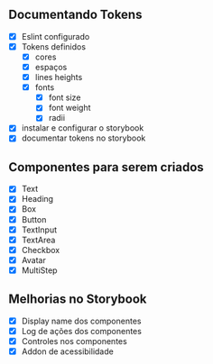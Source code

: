 ## Documentando Tokens
 - [X] Eslint configurado
 - [X] Tokens definidos
   - [X] cores
   - [X] espaços
   - [X] lines heights
   - [X] fonts
     - [X] font size
     - [X] font weight
     - [X] radii
 - [X] instalar e configurar o storybook
 - [X] documentar tokens no storybook
## Componentes para serem criados
 - [X] Text
 - [X] Heading
 - [X] Box
 - [X] Button
 - [X] TextInput
 - [X] TextArea
 - [X] Checkbox
 - [X] Avatar
 - [X] MultiStep
## Melhorias no Storybook
 - [X] Display name dos componentes
 - [X] Log de ações dos componentes
 - [X] Controles nos componentes
 - [X] Addon de acessibilidade